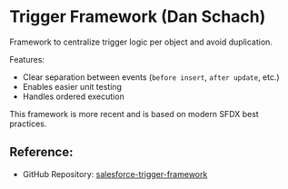 # Trigger Framework (Dan Schach)

Framework to centralize trigger logic per object and avoid duplication.

Features:
- Clear separation between events (`before insert`, `after update`, etc.)
- Enables easier unit testing
- Handles ordered execution

This framework is more recent and is based on modern SFDX best practices.

## Reference:
- GitHub Repository: [salesforce-trigger-framework](https://github.com/dschach/salesforce-trigger-framework)
